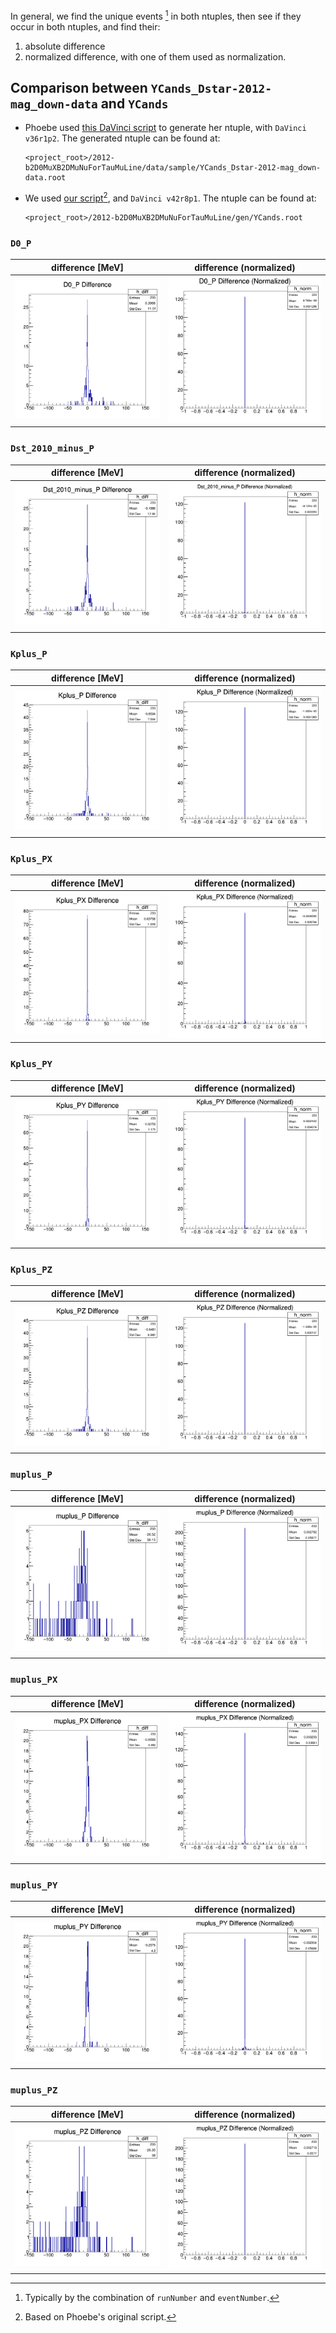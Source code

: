 In general, we find the unique events [^1] in both ntuples, then see if they
occur in both ntuples, and find their:

1. absolute difference
2. normalized difference, with one of them used as normalization.


[^1]: Typically by the combination of `runNumber` and `eventNumber`.


## Comparison between `YCands_Dstar-2012-mag_down-data` and `YCands`

* Phoebe used [this DaVinci script](https://github.com/umd-lhcb/lhcb-ntuples-gen/blob/0.1/2012-b2D0MuXB2DMuNuForTauMuLine/ntuple_options-sample.py)
  to generate her ntuple, with `DaVinci v36r1p2`. The generated ntuple can be
  found at:
    ```
    <project_root>/2012-b2D0MuXB2DMuNuForTauMuLine/data/sample/YCands_Dstar-2012-mag_down-data.root
    ```

* We used [our script](https://github.com/umd-lhcb/lhcb-ntuples-gen/blob/master/2012-b2D0MuXB2DMuNuForTauMuLine/ntuple_options.py)[^2], and
  `DaVinci v42r8p1`. The ntuple can be found at:

    ```
    <project_root>/2012-b2D0MuXB2DMuNuForTauMuLine/gen/YCands.root
    ```


[^2]: Based on Phoebe's original script.

### `D0_P`
| difference [MeV] | difference (normalized) |
|---|---|
| ![](YCands_Dstar-2012-mag_down-data_vs_YCands/D0_P_diff.png) | ![](YCands_Dstar-2012-mag_down-data_vs_YCands/D0_P_diff_norm.png) |

### `Dst_2010_minus_P`
| difference [MeV] | difference (normalized) |
|---|---|
| ![](YCands_Dstar-2012-mag_down-data_vs_YCands/Dst_2010_minus_P_diff.png) | ![](YCands_Dstar-2012-mag_down-data_vs_YCands/Dst_2010_minus_P_diff_norm.png) | ? |

### `Kplus_P`
| difference [MeV] | difference (normalized) |
|---|---|
| ![](YCands_Dstar-2012-mag_down-data_vs_YCands/Kplus_P_diff.png) | ![](YCands_Dstar-2012-mag_down-data_vs_YCands/Kplus_P_diff_norm.png) |

### `Kplus_PX`
| difference [MeV] | difference (normalized) |
|---|---|
| ![](YCands_Dstar-2012-mag_down-data_vs_YCands/Kplus_PX_diff.png) | ![](YCands_Dstar-2012-mag_down-data_vs_YCands/Kplus_PX_diff_norm.png) |

### `Kplus_PY`
| difference [MeV] | difference (normalized) |
|---|---|
| ![](YCands_Dstar-2012-mag_down-data_vs_YCands/Kplus_PY_diff.png) | ![](YCands_Dstar-2012-mag_down-data_vs_YCands/Kplus_PY_diff_norm.png) |

### `Kplus_PZ`
| difference [MeV] | difference (normalized) |
|---|---|
| ![](YCands_Dstar-2012-mag_down-data_vs_YCands/Kplus_PZ_diff.png) | ![](YCands_Dstar-2012-mag_down-data_vs_YCands/Kplus_PZ_diff_norm.png) |

### `muplus_P`
| difference [MeV] | difference (normalized) |
|---|---|
| ![](YCands_Dstar-2012-mag_down-data_vs_YCands/muplus_P_diff.png) | ![](YCands_Dstar-2012-mag_down-data_vs_YCands/muplus_P_diff_norm.png) |

### `muplus_PX`
| difference [MeV] | difference (normalized) |
|---|---|
| ![](YCands_Dstar-2012-mag_down-data_vs_YCands/muplus_PX_diff.png) | ![](YCands_Dstar-2012-mag_down-data_vs_YCands/muplus_PX_diff_norm.png) | ? |

### `muplus_PY`
| difference [MeV] | difference (normalized) |
|---|---|
| ![](YCands_Dstar-2012-mag_down-data_vs_YCands/muplus_PY_diff.png) | ![](YCands_Dstar-2012-mag_down-data_vs_YCands/muplus_PY_diff_norm.png) | ? |

### `muplus_PZ`
| difference [MeV] | difference (normalized) |
|---|---|
| ![](YCands_Dstar-2012-mag_down-data_vs_YCands/muplus_PZ_diff.png) | ![](YCands_Dstar-2012-mag_down-data_vs_YCands/muplus_PZ_diff_norm.png) | ? |
